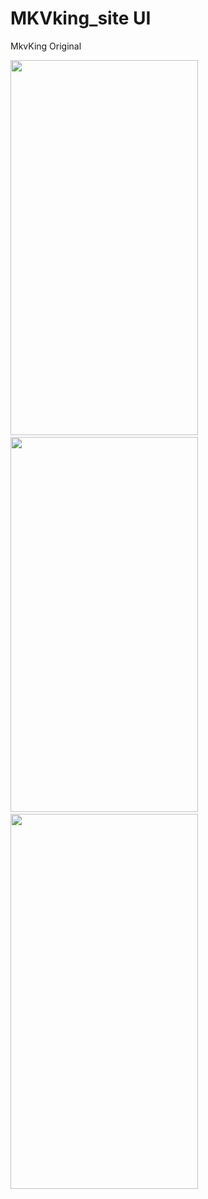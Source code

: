 # MKVking_site UI
  
MkvKing Original

<p float="left">
  <img width="300" height="600" src="https://github.com/mridhulps/MKVking_Replica/assets/150352769/58005ac2-f28b-4499-8b23-c02d4e7fd483"> 
  &nbsp;
  <img width="300" height="600" src="https://github.com/mridhulps/MKVking_Replica/assets/150352769/0cdb9072-3e39-4816-b809-9a1502dd2d87">
  &nbsp;
  <img width="300" height="600" src="https://github.com/mridhulps/MKVking_Replica/assets/150352769/eb7b8680-8973-49b4-baf2-77d7c86b2c1e">
</p>









